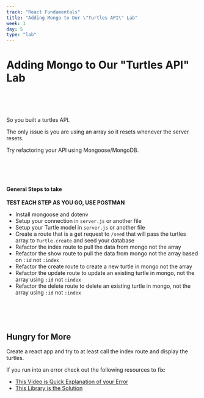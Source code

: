 ```yaml
---
track: "React Fundamentals"
title: "Adding Mongo to Our \"Turtles API\" Lab"
week: 1
day: 5
type: "lab"
---
```



# Adding Mongo to Our "Turtles API" Lab

<br>
<br>
<br>

So you built a turtles API. 

The only issue is you are using an array so it resets whenever the server resets. 

Try refactoring your API using Mongoose/MongoDB.

<br>
<br>
<br>

#### General Steps to take

**TEST EACH STEP AS YOU GO, USE POSTMAN**

- Install mongoose and dotenv
- Setup your connection in `server.js` or another file
- Setup your Turtle model in `server.js` or another file
- Create a route that is a get request to `/seed` that will pass the turtles array to `Turtle.create` and seed your database
- Refactor the index route to pull the data from mongo not the array
- Refactor the show route to pull the data from mongo not the array based on `:id` not `:index`
- Refactor the create route to create a new turtle in mongo not the array
- Refactor the update route to update an existing turtle in mongo, not the array using `:id` not `:index`
- Refactor the delete route to delete an existing turtle in mongo, not the array using `:id` not `:index`

<br>
<br>
<br>

## Hungry for More

Create a react app and try to at least call the index route and display the turtles.

If you run into an error check out the following resources to fix:

- [This Video is Quick Explanation of your Error](https://www.youtube.com/watch?v=4KHiSt0oLJ0)
- [This Library is the Solution](https://www.npmjs.com/package/cors)